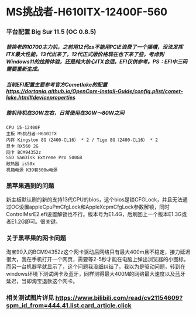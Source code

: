 # MS挑战者-H610ITX-12400F-560

### 平台配置 Big Sur 11.5 (OC 0.8.5)
##### 替换老的10700主力机，之前用12代es不能用PCIE浪费了一个插槽，没法发挥ITX最大性能，13代出来了，12代正式版价格现在也下来了些，考虑到Windows11的拉胯体验，还是纯大核心ITX合适。EFI仅供参考。PS：EFI中三码需要重新生成。
##### 当前EFI配置主要参考官方Cometlake的配置 https://dortania.github.io/OpenCore-Install-Guide/config.plist/comet-lake.html#deviceproperties
##### 整机待机在30W左右，日常使用在30W～80W之间
```
CPU i5-12400F
主板 MS挑战者-H610ITX
内存 Kingston 8G（2400-CL16） * 2 / Tigo 8G（2400-CL16） * 2
显卡 RX560 2G
网卡 BCM94352z
SSD SanDisk Extreme Pro 500GB
散热器 is50x
机箱电源 K39套300w电源
```


### 黑苹果遇到的问题
新主板默认刷的新的支持13代CPU的bios，这个bios是锁CFGLock，并且无法通过OC设置appleCpuPmCfgLock和AppleXcpmCfgLock参数解锁，同时ControlMsrE2.efi设置解锁也不行。版本号为E1.4G，后刷回上一个版本E1.3G或者E1.2G即可。很关键。 

### 关于黑苹果的网卡问题
淘宝90入的BCM94352z这个网卡驱动后网络只有最大400m且不稳定，接力延迟很大，我在手机打开一个网页，需要等2-5秒才能在电脑上弹出浏览器的小图标，而另一台机器早就显示了，这个问题我没细纠结了。我以为是驱动问题，转到在windows环境下测试网卡及蓝牙，同样测得最大400M的网络最大速度以及蓝牙延迟，当即淘宝退款这个网卡。 

### 相关测试图片详见 https://www.bilibili.com/read/cv21154609?spm_id_from=444.41.list.card_article.click
